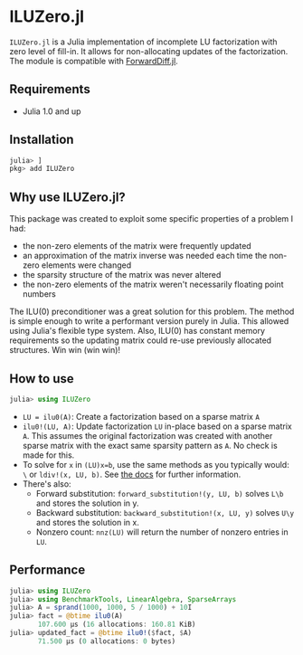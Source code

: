 # ILUZero.jl

`ILUZero.jl` is a Julia implementation of incomplete LU factorization with zero level of fill-in. It allows for non-allocating updates of the factorization. The module is compatible with [ForwardDiff.jl](https://github.com/JuliaDiff/ForwardDiff.jl).

## Requirements

* Julia 1.0 and up

## Installation

```julia
julia> ]
pkg> add ILUZero
```

## Why use ILUZero.jl?

This package was created to exploit some specific properties of a problem I had:
- the non-zero elements of the matrix were frequently updated
- an approximation of the matrix inverse was needed each time the non-zero elements were changed
- the sparsity structure of the matrix was never altered
- the non-zero elements of the matrix weren't necessarily floating point numbers

The ILU(0) preconditioner was a great solution for this problem. The method is simple enough to write a performant version purely in Julia. This allowed using Julia's flexible type system. Also, ILU(0) has constant memory requirements so the updating matrix could re-use previously allocated structures. Win win (win win)!

## How to use

```julia
julia> using ILUZero
```

* `LU = ilu0(A)`: Create a factorization based on a sparse matrix `A`
* `ilu0!(LU, A)`: Update factorization `LU` in-place based on a sparse matrix `A`. This assumes the original factorization was created with another sparse matrix with the exact same sparsity pattern as `A`. No check is made for this.
* To solve for `x` in `(LU)x=b`, use the same methods as you typically would: `\` or `ldiv!(x, LU, b)`. See [the docs](https://docs.julialang.org/en/v1/stdlib/LinearAlgebra/) for further information.
* There's also:
  - Forward substitution: `forward_substitution!(y, LU, b)` solves `L\b` and stores the solution in y.
  - Backward substitution: `backward_substitution!(x, LU, y)` solves `U\y` and stores the solution in x.
  - Nonzero count: `nnz(LU)` will return the number of nonzero entries in `LU`.

## Performance

```julia
julia> using ILUZero
julia> using BenchmarkTools, LinearAlgebra, SparseArrays
julia> A = sprand(1000, 1000, 5 / 1000) + 10I
julia> fact = @btime ilu0(A)
       107.600 μs (16 allocations: 160.81 KiB)
julia> updated_fact = @btime ilu0!($fact, $A)
       71.500 μs (0 allocations: 0 bytes)
```
